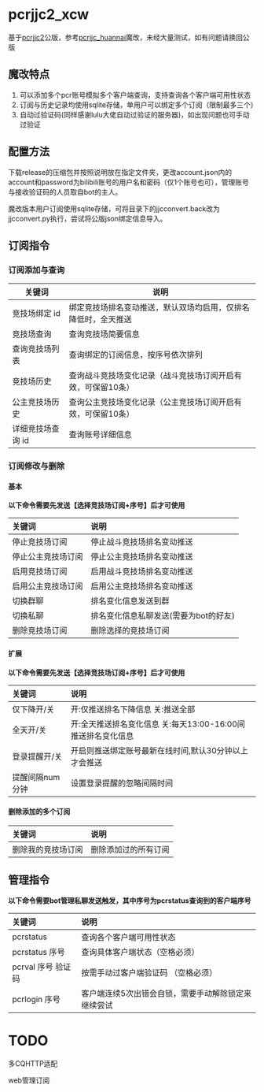 # pcrjjc2_xcw

基于[pcrjjc2](https://github.com/cc004/pcrjjc2)公版，参考[pcrjjc_huannai](https://github.com/SonderXiaoming/pcrjjc_huannai/)魔改，未经大量测试，如有问题请换回公版

## 魔改特点

1. 可以添加多个pcr账号模拟多个客户端查询，支持查询各个客户端可用性状态
2. 订阅与历史记录均使用sqlite存储，单用户可以绑定多个订阅（限制最多三个）
3. 自动过验证码(同样感谢lulu大佬自动过验证的服务器)，如出现问题也可手动过验证

## 配置方法

下载release的压缩包并按照说明放在指定文件夹，更改account.json内的account和password为bilibili账号的用户名和密码（仅1个账号也可），管理账号与接收验证码的人员取自bot的主人。 

魔改版本用户订阅使用sqlite存储，可将目录下的jjcconvert.back改为jjcconvert.py执行，尝试将公版json绑定信息导入。

## 订阅指令

### 订阅添加与查询

| 关键词        | 说明                              |
|------------|---------------------------------|
| 竞技场绑定 id   | 绑定竞技场排名变动推送，默认双场均启用，仅排名降低时，全天推送 |
| 竞技场查询      | 查询竞技场简要信息                       |
| 查询竞技场列表    | 查询绑定的订阅信息，按序号依次排列               |
| 竞技场历史      | 查询战斗竞技场变化记录（战斗竞技场订阅开启有效，可保留10条） |
| 公主竞技场历史    | 查询公主竞技场变化记录（公主竞技场订阅开启有效，可保留10条） |
| 详细竞技场查询 id | 查询账号详细信息                        |

### 订阅修改与删除

#### 基本

**以下命令需要先发送【选择竞技场订阅+序号】后才可使用**

| 关键词       | 说明                    |
|:----------|:----------------------|
| 停止竞技场订阅   | 停止战斗竞技场排名变动推送         |
| 停止公主竞技场订阅 | 停止公主竞技场排名变动推送         |
| 启用竞技场订阅   | 启用战斗竞技场排名变动推送         |
| 启用公主竞技场订阅 | 启用公主竞技场排名变动推送         |
| 切换群聊      | 排名变化信息发送到群            |
| 切换私聊      | 排名变化信息私聊发送(需要为bot的好友) |
| 删除竞技场订阅   | 删除选择的竞技场订阅            |

#### 扩展

**以下命令需要先发送【选择竞技场订阅+序号】后才可使用**

| 关键词       | 说明                                    |
|:----------|:--------------------------------------|
| 仅下降开/关    | 开:仅推送排名下降信息 关:推送全部                    |
| 全天开/关     | 开:全天推送排名变化信息 关:每天13:00-16:00间推送排名变化信息 |
| 登录提醒开/关   | 开启则推送绑定账号最新在线时间,默认30分钟以上才会推送          |
| 提醒间隔num分钟 | 设置登录提醒的忽略间隔时间                         |

#### 删除添加的多个订阅

| 关键词       | 说明         |
|:----------|:-----------|
| 删除我的竞技场订阅 | 删除添加过的所有订阅 |

## 管理指令

**以下命令需要bot管理私聊发送触发，其中序号为pcrstatus查询到的客户端序号**

| 关键词           | 说明                         |
|:--------------|:---------------------------|
| pcrstatus     | 查询各个客户端可用性状态               |
| pcrstatus 序号  | 查询具体客户端状态（空格必须）            |
| pcrval 序号 验证码 | 按需手动过客户端验证码 （空格必须）         |
| pcrlogin 序号   | 客户端连续5次出错会自锁，需要手动解除锁定来继续尝试 |

# TODO

多CQHTTP适配

web管理订阅
